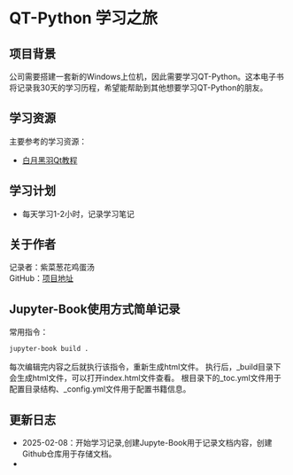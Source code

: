 # QT-Python 学习之旅

## 项目背景
公司需要搭建一套新的Windows上位机，因此需要学习QT-Python。这本电子书将记录我30天的学习历程，希望能帮助到其他想要学习QT-Python的朋友。

## 学习资源
主要参考的学习资源：
- [白月黑羽Qt教程](https://www.byhy.net/py/qt/qt_01/)

## 学习计划
- 每天学习1-2小时，记录学习笔记

## 关于作者
记录者：紫菜葱花鸡蛋汤  
GitHub：[项目地址](https://github.com/Vsonic12138/QT-Python-Learning)

## Jupyter-Book使用方式简单记录
常用指令：
```bash
jupyter-book build .
```
每次编辑完内容之后就执行该指令，重新生成html文件。
执行后，_build目录下会生成html文件，可以打开index.html文件查看。
根目录下的_toc.yml文件用于配置目录结构、_config.yml文件用于配置书籍信息。

## 更新日志
- 2025-02-08：开始学习记录,创建Jupyte-Book用于记录文档内容，创建Github仓库用于存储文档。
- 



